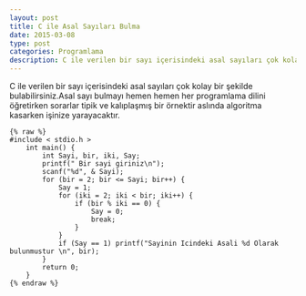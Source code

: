 ```yaml
---
layout: post
title: C ile Asal Sayıları Bulma
date: 2015-03-08  
type: post
categories: Programlama
description: C ile verilen bir sayı içerisindeki asal sayıları çok kolay bir şekilde bulabilirsiniz.Asal sayı bulmayı hemen hemen her programlama dilini
---
```


C ile verilen bir sayı içerisindeki asal sayıları çok kolay bir şekilde bulabilirsiniz.Asal sayı bulmayı hemen hemen her programlama dilini öğretirken sorarlar tipik ve kalıplaşmış bir örnektir aslında algoritma kasarken işinize yarayacaktır.

```
{% raw %}
#include < stdio.h >
    int main() {
        int Sayi, bir, iki, Say;
        printf(" Bir sayi giriniz\n");
        scanf("%d", & Sayi);
        for (bir = 2; bir <= Sayi; bir++) {
            Say = 1;
            for (iki = 2; iki < bir; iki++) {
                if (bir % iki == 0) {
                    Say = 0;
                    break;
                }
            }
            if (Say == 1) printf("Sayinin Icindeki Asali %d Olarak bulunmustur \n", bir);
        }
        return 0;
    }
{% endraw %}
```
